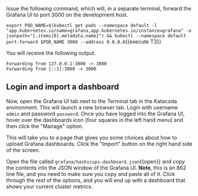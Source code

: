 
Issue the following command, which will, in a separate terminal, forward the Grafana UI to port 3000 on the development host.

`export POD_NAME=$(kubectl get pods --namespace default -l "app.kubernetes.io/name=grafana,app.kubernetes.io/instance=grafana" -o jsonpath="{.items[0].metadata.name}") && kubectl --namespace default port-forward $POD_NAME 3000 --address 0.0.0.0`{{execute T3}}

You will receive the following output.

```plaintext
Forwarding from 127.0.0.1:3000 -> 3000
Forwarding from [::1]:3000 -> 3000
```

## Login and import a dashboard

Now, open the Grafana UI tab next to the Terminal tab in the Katacoda environment. This will launch a new browser tab. Login with
username `admin` and password `password`. Once you
have logged into the Grafana UI, hover over the dashboards
icon (four squares in the left hand menu) and then click
the "Manage" option.

This will take you to a page that gives you some choices
about how to upload Grafana dashboards. Click the "Import"
button on the right hand side of the screen.

Open the file called `grafana/hashicups-dashboard.json`{{open}}
and copy the contents into the JSON window of the Grafana UI. **Note**, this is an 862 line file, and you need to make sure you copy and paste all of it.
Click through the rest of the options, and you will end up with
a dashboard that shows your current cluster metrics.
